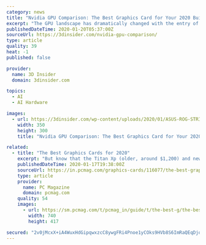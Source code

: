 ```yaml
---
category: news
title: "Nvidia GPU Comparison: The Best Graphics Card for Your 2020 Build"
excerpt: "The GPU landscape has dramatically changed with the entry of Nvidia’s RTX 20 series ... It sounds a bit deep, but what this does is that they effectively use AI to simulate higher resolution rendering without asking for more computational power. This technology is going to give you better game performance at higher resolutions like 4K ..."
publishedDateTime: 2020-01-20T05:37:00Z
sourceUrl: https://3dinsider.com/nvidia-gpu-comparison/
type: article
quality: 39
heat: -1
published: false

provider:
  name: 3D Insider
  domain: 3dinsider.com

topics:
  - AI
  - AI Hardware

images:
  - url: https://3dinsider.com/wp-content/uploads/2020/01/ASUS-ROG-STRIX-GeForce-RTX-2080-Ti.png
    width: 350
    height: 300
    title: "Nvidia GPU Comparison: The Best Graphics Card for Your 2020 Build"

related:
  - title: "The Best Graphics Cards for 2020"
    excerpt: "But know that the Titan Xp (older, around $1,200) and newer Titan RTX ($2,500) and Titan V ($2,999) cards are options for Powerball-winning gamers, machine-learning pioneers, AI developers, or folks involved in pro/academic GPU-bound calculation work. As for AMD's card classes, as 2020 dawns the company is stronger than it has been for some ..."
    publishedDateTime: 2020-01-17T19:38:00Z
    sourceUrl: https://in.pcmag.com/graphics-cards/116077/the-best-graphics-cards
    type: article
    provider:
      name: PC Magazine
      domain: pcmag.com
    quality: 54
    images:
      - url: https://sm.pcmag.com/t/pcmag_in/guide/t/the-best-g/the-best-graphics-cards-for-2020_6abw.1200.jpg
        width: 740
        height: 417

secured: "2v0jMcxX+iA4WuxHdGipqwxzcC8ywgFRi4Pnoe1yCOks9HVb8S6ImRaQEqDjojB9gr8r+2Wlr2jteKbCsPNTlT6UnK60qmcfpDEtmC7gvzyIQAEWTundyIgsTXKx2pKjnlCy1J/TH23R2CfUUXt4W21yHcFXAGa2bxsUdICVzodp9brOpDMbopL8Jc4km851EK5ucvaEvdUuSieW8kUUbZ6W4b1vfeasEJCWYBwz9BNBf6aaOzeq9O16GvwPfjmb6hLpj0AjRJugOZmFpf5dWIuKFVDq3C2/0Ey0OjXuZ82dVkSUvvRIjZ++pLywr0m6gOLgj690jHv9M+AJn0umw6t0izbOtGagqin5BqZZkkU/x35SiAE302unCVY0YBFMEtwJJ9vVhYZZo17SiUuehKS2mWXIBksDfPEp1H2y+F6BYD8ITOqz9AQm5JMG1JkGMflvAbWtR6nd0R5gyuiCBA==;DlA+bKNiNW4ZrK1fCRP+lg=="
---
```


